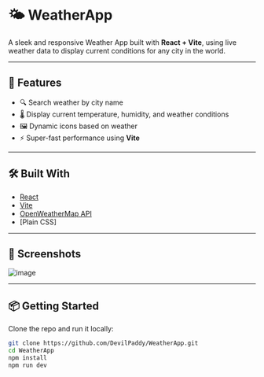 # 🌤️ WeatherApp

A sleek and responsive Weather App built with **React + Vite**, using live weather data to display current conditions for any city in the world.

---

## 🚀 Features

- 🔍 Search weather by city name
- 🌡️ Display current temperature, humidity, and weather conditions
- 🖼️ Dynamic icons based on weather
- ⚡ Super-fast performance using **Vite**

---

## 🛠️ Built With

- [React](https://reactjs.org/)
- [Vite](https://vitejs.dev/)
- [OpenWeatherMap API](https://openweathermap.org/api)
- [Plain CSS] 

---

## 📸 Screenshots

![image](https://github.com/user-attachments/assets/c8b65832-c396-4fd2-9dc9-415a8185d1d7)


---

## 📦 Getting Started

Clone the repo and run it locally:

```bash
git clone https://github.com/DevilPaddy/WeatherApp.git
cd WeatherApp
npm install
npm run dev
